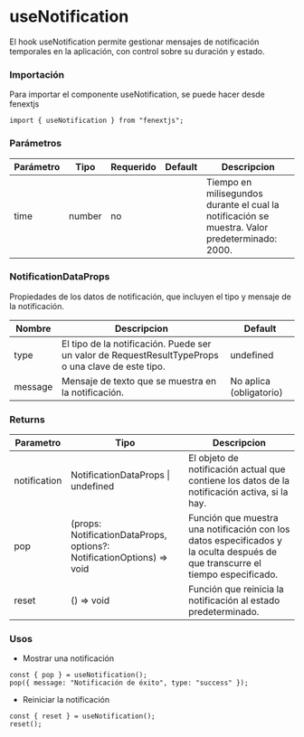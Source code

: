 # useNotification

El hook useNotification permite gestionar mensajes de notificación temporales en la aplicación, con control sobre su duración y estado.

### Importación

Para importar el componente useNotification, se puede hacer desde fenextjs

```tsx copy
import { useNotification } from "fenextjs";
```

### Parámetros

| Parámetro | Tipo   | Requerido | Default | Descripcion                                                                                    |
| --------- | ------ | --------- | ------- | ---------------------------------------------------------------------------------------------- |
| time      | number | no        |         | Tiempo en milisegundos durante el cual la notificación se muestra. Valor predeterminado: 2000. |

### NotificationDataProps

Propiedades de los datos de notificación, que incluyen el tipo y mensaje de la notificación.

| Nombre  | Descripcion                                                                                        | Default                 |
| ------- | -------------------------------------------------------------------------------------------------- | ----------------------- |
| type    | El tipo de la notificación. Puede ser un valor de RequestResultTypeProps o una clave de este tipo. | undefined               |
| message | Mensaje de texto que se muestra en la notificación.                                                | No aplica (obligatorio) |

### Returns

| Parametro    | Tipo                                                                   | Descripcion                                                                                                                    |
| ------------ | ---------------------------------------------------------------------- | ------------------------------------------------------------------------------------------------------------------------------ |
| notification | NotificationDataProps \| undefined                                     | El objeto de notificación actual que contiene los datos de la notificación activa, si la hay.                                  |
| pop          | (props: NotificationDataProps, options?: NotificationOptions) =\> void | Función que muestra una notificación con los datos especificados y la oculta después de que transcurre el tiempo especificado. |
| reset        | () =\> void                                                            | Función que reinicia la notificación al estado predeterminado.                                                                 |

### Usos

-   Mostrar una notificación

```tsx copy
const { pop } = useNotification();
pop({ message: "Notificación de éxito", type: "success" });
```

-   Reiniciar la notificación

```tsx copy
const { reset } = useNotification();
reset();
```
